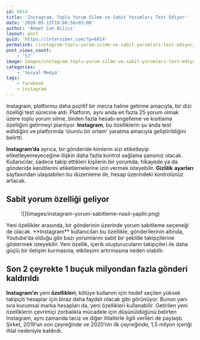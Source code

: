 ```yaml
---
id: 6814
title: 'Instagram, Toplu Yorum Silme ve Sabit Yorumları Test Ediyor'
date: '2020-05-13T10:00:56+03:00'
author: 'Ahmet Can Bilici'
layout: post
guid: 'https://intersiber.com/?p=6814'
permalink: /instagram-toplu-yorum-silme-ve-sabit-yorumlari-test-ediyor/
post_views_count:
    - '57'
image: images/instagram-toplu-yorum-silme-ve-sabit-yorumlari-test-ediyor.png
categories:
    - 'Sosyal Medya'
tags:
    - facebook
    - instagram
---
```


Instagram, platformu daha pozitif bir mecra haline getirme amacıyla, bir dizi özelliği test sürecine aldı. Platform, aynı anda en fazla 25 yorum olmak üzere toplu yorum silme, birden fazla hesabı engelleme ve kısıtlama özelliğini getirmeyi planlıyor. **Instagram**, bu özelliklerin şu anda test edildiğini ve platformda ‘olumlu bir ortam’ yaratma amacıyla geliştirildiğini belirtti.

**Instagram’da** ayrıca, bir gönderide kimlerin sizi etiketleyip etiketleyemeyeceğine ilişkin daha fazla kontrol sağlama şansınız olacak. Kullanıcılar, sadece takip ettikleri kişilerin bir yorumda, hikayede ya da gönderide kendilerini etiketlemelerine izin vermek isteyebilir. **Gizlilik** **ayarları** sayfasından ulaşılabilen bu düzenleme ile, hesap üzerindeki kontrolünüz artacak.

## Sabit yorum özelliği geliyor

<figure class="wp-block-image size-large">![](images/instagram-yorum-sabitleme-nasil-yapilir.png)</figure>Yeni özellikler arasında, bir gönderinin üzerinde yorum sabitleme seçeneği de olacak. **Instagram** kullanıcıları bu özellikle, gönderilerinin altında, Youtube’da olduğu gibi bazı yorumlarını sabit bir şekilde takipçilerine göstermek isteyebilir. Yeni özellik, içerik oluşturucuların takipçileri ile daha güçlü bir iletişim kurmasına, etkileşimi artırmasına neden olabilir.

## Son 2 çeyrekte 1 buçuk milyondan fazla gönderi kaldırıldı

**Instagram’ın** yeni **özellikleri**, kötüye kullanım için hedef seçilen yüksek takipçili hesaplar için biraz daha faydalı olacak gibi görünüyor. Bunun yanı sıra kurumsal marka hesapları da, yeni özellikleri kullanabilir. Getirilen yeni özelliklerin çevrimiçi zorbalıkla mücadele için düşünüldüğünü belirten Instagram, aynı zamanda taciz ve diğer ihlallerle ilgili verileri de paylaştı. Şirket, 2019’un son çeyreğinde ve 2020’nin ilk çeyreğinde, 1,5 milyon içeriği ihlal nedeniyle kaldırdı.